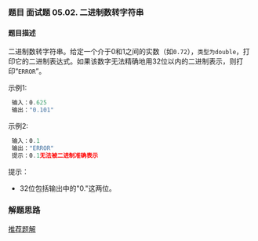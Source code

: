 ### 题目 面试题 05.02. 二进制数转字符串
#### 题目描述
二进制数转字符串。给定一个介于0和1之间的实数（如`0.72`），`类型为double`，打印它的二进制表达式。如果该数字无法精确地用32位以内的二进制表示，则打印“`ERROR`”。

示例1:

```js
 输入：0.625
 输出："0.101"
```
示例2:

```js
 输入：0.1
 输出："ERROR"
 提示：0.1无法被二进制准确表示
```
提示：

- 32位包括输出中的"0."这两位。

### 解题思路
[推荐题解](https://leetcode-cn.com/problems/bianry-number-to-string-lcci/solution/mian-shi-ti-0502-er-jin-zhi-shu-zhuan-zi-7w76/)